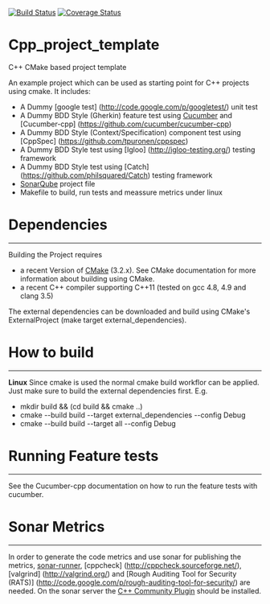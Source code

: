 [![Build Status](https://travis-ci.org/meshell/Cpp_project_template.png)](https://travis-ci.org/meshell/Cpp_project_template)
[![Coverage Status](https://coveralls.io/repos/meshell/Cpp_project_template/badge.svg)](https://coveralls.io/r/meshell/Cpp_project_template)

Cpp_project_template
======================

C++ CMake based project template

An example project which can be used as starting point for C++ projects using cmake. It includes:
* A Dummy [google test] (http://code.google.com/p/googletest/) unit test
* A Dummy BDD Style (Gherkin) feature test using [Cucumber](http://cukes.info/) and [Cucumber-cpp] (https://github.com/cucumber/cucumber-cpp)
* A Dummy BDD Style (Context/Specification) component test using [CppSpec] (https://github.com/tpuronen/cppspec)
* A Dummy BDD Style test using [Igloo] (http://igloo-testing.org/) testing framework
* A Dummy BDD Style test using [Catch] (https://github.com/philsquared/Catch) testing framework
* [SonarQube](http://www.sonarqube.org/) project file
* Makefile to build, run tests and meassure metrics under linux


# Dependencies
---------------
Building the Project requires 
* a recent Version of [CMake](http://www.cmake.org/) (3.2.x). See CMake documentation for more information about building using CMake.
* a recent C++ compiler supporting C++11 (tested on gcc 4.8, 4.9 and clang 3.5)

The external dependencies can be downloaded and build using CMake's ExternalProject (make target external_dependencies).

# How to build
--------------

__Linux__
Since cmake is used the normal cmake build workflor can be applied. Just make sure to build the external dependencies first.
E.g.
* mkdir build && (cd build && cmake ..)
* cmake --build build --target external_dependencies --config Debug
* cmake --build build --target all --config Debug


# Running Feature tests
------------------------
See the Cucumber-cpp documentation on how to run the feature tests with cucumber.

# Sonar Metrics
----------------
In order to generate the code metrics and use sonar for publishing the metrics, [sonar-runner](http://docs.codehaus.org/display/SONAR/Installing+and+Configuring+Sonar+Runner), [cppcheck] (http://cppcheck.sourceforge.net/), [valgrind] (http://valgrind.org/) and [Rough Auditing Tool for Security (RATS)] (http://code.google.com/p/rough-auditing-tool-for-security/) are needed. 
On the sonar server the [C++ Community Plugin](http://docs.codehaus.org/pages/viewpage.action?pageId=185073817) should be installed.
